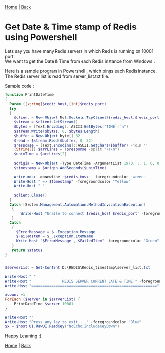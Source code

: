 [Home](https://debbiswal.github.io/Articles/) \| [Back](https://debbiswal.github.io/Articles/#redis)

# Get Date & Time stamp of Redis using Powershell  

Lets say you have many Redis servers in which Redis is running on 10001 port.  
We want to get the Date & Time from each Redis instance from Windows .  

Here is a sample program in Powershell , which pings each Redis instance.  
The Redis server list is read from server_list.txt file.  

Sample code :  
```powershell
function PrintDateTime
{
  Param ([string]$redis_host,[int]$redis_port)  
  try
  {
    $client = New-Object Net.Sockets.TcpClient($redis_host,$redis_port)
    $stream = $client.GetStream()
    $bytes = [Text.Encoding]::ASCII.GetBytes("TIME`r`n")
    $stream.Write($bytes, 0, $bytes.Length)
    $buffer = New-Object byte[] 32
    $read = $stream.Read($buffer, 0, 32)
    $response = [Text.Encoding]::ASCII.GetChars($buffer) -join ''
    [String[]] $arrLines = ($response -split "\r\n")
    $unixTime = $arrLines[2]
     
    $origin = New-Object -Type DateTime -ArgumentList 1970, 1, 1, 0, 0, 0, 0
    $timestamp = $origin.AddSeconds($unixTime)
    
    Write-Host -NoNewline "$redis_host" -foregroundcolor "Green"
    Write-Host " => $timestamp" -foregroundcolor "Yellow"
    Write-Host " "
        
    $client.Close()
  }
  Catch [System.Management.Automation.MethodInvocationException]
   {
       Write-Host "Unable to connect $redis_host $redis_port" -foregroundcolor "Green"
   }
  Catch
   {
     $ErrorMessage = $_.Exception.Message
     $FailedItem = $_.Exception.ItemName 
     Write-Host "$ErrorMessage , $FailedItem" -foregroundcolor "Green"
   }
   return $status
}


$serverList = Get-Content D:\REDIS\Redis_timestamp\server_list.txt

Write-Host " "
Write-Host "              REDIS SERVER CURRENT DATE & TIME " -foregroundcolor "GREEN"
Write-Host "=========================================================" -foregroundcolor "WHITE"

$count =1
ForEach ($server in $serverList) {
    PrintDateTime $server 10001
}

Write-Host ""
Write-Host "Press any key to exit ..." -foregroundcolor "Blue"
$x = $host.UI.RawUI.ReadKey("NoEcho,IncludeKeyDown")
```  

Happy Learning :)  

[Home](https://debbiswal.github.io/Articles/) \| [Back](https://debbiswal.github.io/Articles/#redis)
